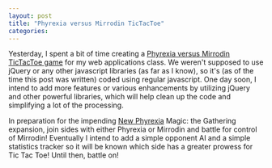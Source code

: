 ```yaml
---
layout: post
title: "Phyrexia versus Mirrodin TicTacToe"
categories: 
---
```

Yesterday, I spent a bit of time creating a [Phyrexia versus Mirrodin TicTacToe game](/magic/tictactoe/) for my web applications class.  We weren't supposed to use jQuery or any other javascript libraries (as far as I know), so it's (as of the time this post was written) coded using regular javascript.  One day soon, I intend to add more features or various enhancements by utilizing jQuery and other powerful libraries, which will help clean up the code and simplifying a lot of the processing.

In preparation for the impending [New Phyrexia](http://www.wizards.com/Magic/Magazine/Article.aspx?x=mtg/daily/arcana/677) Magic: the Gathering expansion, join sides with either Phyrexia or Mirrodin and battle for control of Mirrodin!  Eventually I intend to add a simple opponent AI and a simple statistics tracker so it will be known which side has a greater prowess for Tic Tac Toe!  Until then, battle on!
